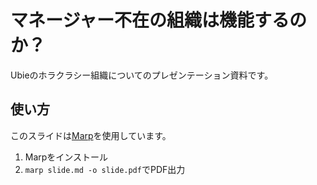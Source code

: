 # マネージャー不在の組織は機能するのか？

Ubieのホラクラシー組織についてのプレゼンテーション資料です。

## 使い方

このスライドは[Marp](https://marp.app/)を使用しています。

1. Marpをインストール
2. `marp slide.md -o slide.pdf`でPDF出力
